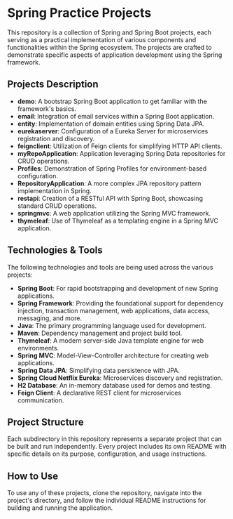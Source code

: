 # Spring Practice Projects

This repository is a collection of Spring and Spring Boot projects, each serving as a practical implementation of various components and functionalities within the Spring ecosystem. The projects are crafted to demonstrate specific aspects of application development using the Spring framework.

## Projects Description

- **demo**: A bootstrap Spring Boot application to get familiar with the framework's basics.
- **email**: Integration of email services within a Spring Boot application.
- **entity**: Implementation of domain entities using Spring Data JPA.
- **eurekaserver**: Configuration of a Eureka Server for microservices registration and discovery.
- **feignclient**: Utilization of Feign clients for simplifying HTTP API clients.
- **myRepoApplication**: Application leveraging Spring Data repositories for CRUD operations.
- **Profiles**: Demonstration of Spring Profiles for environment-based configuration.
- **RepositoryApplication**: A more complex JPA repository pattern implementation in Spring.
- **restapi**: Creation of a RESTful API with Spring Boot, showcasing standard CRUD operations.
- **springmvc**: A web application utilizing the Spring MVC framework.
- **thymeleaf**: Use of Thymeleaf as a templating engine in a Spring MVC application.

## Technologies & Tools

The following technologies and tools are being used across the various projects:

- **Spring Boot**: For rapid bootstrapping and development of new Spring applications.
- **Spring Framework**: Providing the foundational support for dependency injection, transaction management, web applications, data access, messaging, and more.
- **Java**: The primary programming language used for development.
- **Maven**: Dependency management and project build tool.
- **Thymeleaf**: A modern server-side Java template engine for web environments.
- **Spring MVC**: Model-View-Controller architecture for creating web applications.
- **Spring Data JPA**: Simplifying data persistence with JPA.
- **Spring Cloud Netflix Eureka**: Microservices discovery and registration.
- **H2 Database**: An in-memory database used for demos and testing.
- **Feign Client**: A declarative REST client for microservices communication.

## Project Structure

Each subdirectory in this repository represents a separate project that can be built and run independently. Every project includes its own README with specific details on its purpose, configuration, and usage instructions.

## How to Use

To use any of these projects, clone the repository, navigate into the project's directory, and follow the individual README instructions for building and running the application.



